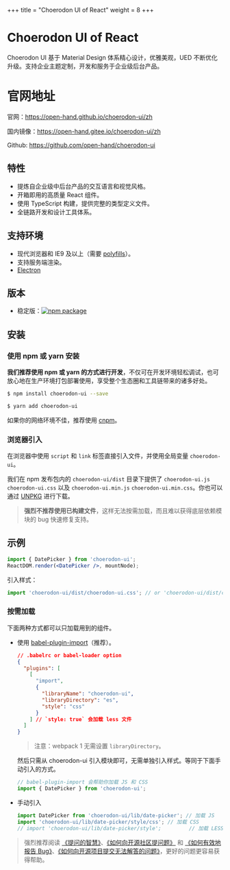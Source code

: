 +++
title = "Choerodon UI of React"
weight = 8
+++

# Choerodon UI of React

Choerodon UI 基于 Material Design 体系精心设计，优雅美观，UED 不断优化升级。支持企业主题定制，开发和服务于企业级后台产品。


# 官网地址

官网：https://open-hand.github.io/choerodon-ui/zh

国内镜像：https://open-hand.gitee.io/choerodon-ui/zh

Github: https://github.com/open-hand/choerodon-ui

## 特性

- 提炼自企业级中后台产品的交互语言和视觉风格。
- 开箱即用的高质量 React 组件。
- 使用 TypeScript 构建，提供完整的类型定义文件。
- 全链路开发和设计工具体系。

## 支持环境

- 现代浏览器和 IE9 及以上（需要 [polyfills](https://ant.design/docs/react/getting-started-cn#兼容性)）。
- 支持服务端渲染。
- [Electron](http://electron.atom.io/)

## 版本

- 稳定版：[![npm package](https://img.shields.io/npm/v/choerodon-ui.svg?style=flat-square)](https://www.npmjs.org/package/choerodon-ui)

## 安装

### 使用 npm 或 yarn 安装

**我们推荐使用 npm 或 yarn 的方式进行开发**，不仅可在开发环境轻松调试，也可放心地在生产环境打包部署使用，享受整个生态圈和工具链带来的诸多好处。

```bash
$ npm install choerodon-ui --save
```

```bash
$ yarn add choerodon-ui
```

如果你的网络环境不佳，推荐使用 [cnpm](https://github.com/cnpm/cnpm)。

### 浏览器引入

在浏览器中使用 `script` 和 `link` 标签直接引入文件，并使用全局变量 `choerodon-ui`。

我们在 npm 发布包内的 `choerodon-ui/dist` 目录下提供了 `choerodon-ui.js` `choerodon-ui.css` 以及 `choerodon-ui.min.js` `choerodon-ui.min.css`。你也可以通过 [UNPKG](https://unpkg.com/choerodon-ui/dist/) 进行下载。

> **强烈不推荐使用已构建文件**，这样无法按需加载，而且难以获得底层依赖模块的 bug 快速修复支持。

## 示例

```jsx
import { DatePicker } from 'choerodon-ui';
ReactDOM.render(<DatePicker />, mountNode);
```

引入样式：

```jsx
import 'choerodon-ui/dist/choerodon-ui.css'; // or 'choerodon-ui/dist/choerodon-ui.less'
```

### 按需加载

下面两种方式都可以只加载用到的组件。

- 使用 [babel-plugin-import](https://github.com/ant-design/babel-plugin-import)（推荐）。

  ```json
  // .babelrc or babel-loader option
  {
    "plugins": [
      [
        "import",
        {
          "libraryName": "choerodon-ui",
          "libraryDirectory": "es",
          "style": "css"
        }
      ] // `style: true` 会加载 less 文件
    ]
  }
  ```

  > 注意：webpack 1 无需设置 `libraryDirectory`。

  然后只需从 choerodon-ui 引入模块即可，无需单独引入样式。等同于下面手动引入的方式。

  ```jsx
  // babel-plugin-import 会帮助你加载 JS 和 CSS
  import { DatePicker } from 'choerodon-ui';
  ```

- 手动引入

  ```jsx
  import DatePicker from 'choerodon-ui/lib/date-picker'; // 加载 JS
  import 'choerodon-ui/lib/date-picker/style/css'; // 加载 CSS
  // import 'choerodon-ui/lib/date-picker/style';         // 加载 LESS
  ```

> 强烈推荐阅读 [《提问的智慧》](https://github.com/ryanhanwu/How-To-Ask-Questions-The-Smart-Way)、[《如何向开源社区提问题》](https://github.com/seajs/seajs/issues/545) 和 [《如何有效地报告 Bug》](http://www.chiark.greenend.org.uk/%7Esgtatham/bugs-cn.html)、[《如何向开源项目提交无法解答的问题》](https://zhuanlan.zhihu.com/p/25795393)，更好的问题更容易获得帮助。
